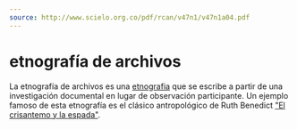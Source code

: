 ```yaml
---
source: http://www.scielo.org.co/pdf/rcan/v47n1/v47n1a04.pdf
---
```


# etnografía de archivos

La etnografía de archivos es una [etnografia](etnografia.md) que se escribe a partir de una investigación documental en lugar de observación participante. Un ejemplo famoso de esta etnografía es el clásico antropológico de Ruth Benedict ["El crisantemo y la espada"](https://es.wikipedia.org/wiki/El_crisantemo_y_la_espada).

